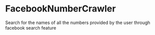 # FacebookNumberCrawler
Search for the names of all the numbers provided by the user through facebook search feature
